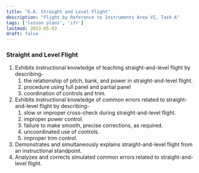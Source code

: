 ```yaml
---
title: "6.A. Straight and Level Flight"
description: "Flight by Reference to Instruments Area VI, Task A"
tags: ['lesson plans', 'ifr']
lastmod: 2023-05-03
draft: false
---
```

### Straight and Level Flight

1. Exhibits instructional knowledge of teaching straight-and-level flight by describing⎯
   1. the relationship of pitch, bank, and power in straight-and-level flight. 
   2. procedure using full panel and partial panel 
   3. coordination of controls and trim. 
2. Exhibits instructional knowledge of common errors related to straight-and-level flight by describing⎯
   1. slow or improper cross-check during straight-and-level flight. 
   2. improper power control. 
   3. failure to make smooth, precise corrections, as required. 
   4. uncoordinated use of controls. 
   5. improper trim control. 
3. Demonstrates and simultaneously explains straight-and-level flight from an instructional standpoint. 
4. Analyzes and corrects simulated common errors related to straight-and-level flight.